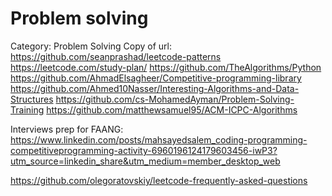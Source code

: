 # Problem solving

Category: Problem Solving
Copy of url: https://github.com/seanprashad/leetcode-patterns
https://leetcode.com/study-plan/
https://github.com/TheAlgorithms/Python
https://github.com/AhmadElsagheer/Competitive-programming-library
https://github.com/Ahmed10Nasser/Interesting-Algorithms-and-Data-Structures
https://github.com/cs-MohamedAyman/Problem-Solving-Training
https://github.com/matthewsamuel95/ACM-ICPC-Algorithms

Interviews prep for FAANG: https://www.linkedin.com/posts/mahsayedsalem_coding-programming-competitiveprogramming-activity-6960196124179603456-iwP3?utm_source=linkedin_share&utm_medium=member_desktop_web

https://github.com/olegoratovskiy/leetcode-frequently-asked-questions